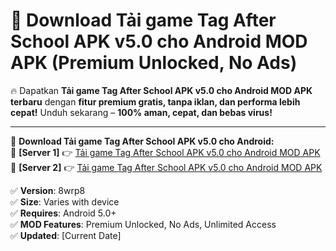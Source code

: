 # 🚀 Download Tải game Tag After School APK v5.0 cho Android MOD APK (Premium Unlocked, No Ads)  

🔥 Dapatkan **Tải game Tag After School APK v5.0 cho Android MOD APK terbaru** dengan **fitur premium gratis, tanpa iklan, dan performa lebih cepat!** Unduh sekarang – **100% aman, cepat, dan bebas virus!**  

---


🔽 **Download Tải game Tag After School APK v5.0 cho Android:**  
🔹 **[Server 1]** 👉 [Tải game Tag After School APK v5.0 cho Android MOD APK](https://apkcomod.com?title=Tải_game_Tag_After_School_APK_v5.0_cho_Android)  
🔹 **[Server 2]** 👉 [Tải game Tag After School APK v5.0 cho Android MOD APK](https://apkcomod.com?title=Tải_game_Tag_After_School_APK_v5.0_cho_Android)  


✅ **Version**: 8wrp8  
✅ **Size**: Varies with device  
✅ **Requires**: Android 5.0+  
✅ **MOD Features**: Premium Unlocked, No Ads, Unlimited Access  
✅ **Updated**: [Current Date]  